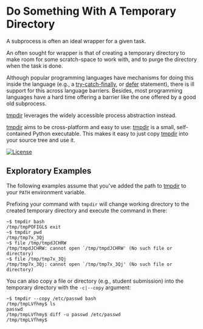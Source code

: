 # Do Something With A Temporary Directory

A subprocess is often an ideal wrapper for a given task.

An often sought for wrapper is that of creating a temporary directory to make
room for some scratch-space to work with, and to purge the directory when the
task is done.

Although popular programming languages have mechanisms for doing this inside
the language (e.g., a
[try-catch-finally](https://en.wikipedia.org/w/index.php?title=Exception_handling_syntax&oldid=736583603),
or
[defer](https://web.archive.org/web/20160419202839/http://blog.golang.org/defer-panic-and-recover)
statement), there is ill support for this across language barriers. Besides,
most programming languages have a hard time offering a barrier like the one
offered by a good old subprocess.

[tmpdir](tmpdir) leverages the widely accessible process abstraction instead.

[tmpdir](tmpdir) aims to be cross-platform and easy to use: [tmpdir](tmpdir) is
a small, self-contained Python executable. This makes it easy to just copy
[tmpdir](tmpdir) into your source tree and use it.

[![License](https://img.shields.io/badge/license-MIT-blue.svg)](https://github.com/oleks/tmpdir/blob/master/tmpdir)

## Exploratory Examples

The following examples assume that you've added the path to [tmpdir](tmpdir) to
your `PATH` environment variable.

Prefixing your command with `tmpdir` will change working directory to the
created temporary directory and execute the command in there:

```
~$ tmpdir bash
/tmp/tmpPOFIGL$ exit
~$ tmpdir pwd
/tmp/tmp7x_3Qj
~$ file /tmp/tmpdJCHRW
/tmp/tmpdJCHRW: cannot open `/tmp/tmpdJCHRW' (No such file or directory)
~$ file /tmp/tmp7x_3Qj
/tmp/tmp7x_3Qj: cannot open `/tmp/tmp7x_3Qj' (No such file or directory)
```

You can also copy a file or directory (e.g., student submission) into the temporary
directory with the `-c|--copy` argument:

```
~$ tmpdir --copy /etc/passwd bash
/tmp/tmpLVfhmy$ ls
passwd
/tmp/tmpLVfhmy$ diff -u passwd /etc/passwd
/tmp/tmpLVfhmy$
```
